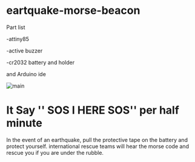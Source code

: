 # eartquake-morse-beacon

Part list

 -attiny85
 
 -active buzzer
 
 -cr2032 battery and holder
 
 and Arduino ide
 
 ![main](https://github.com/zavarci/eartquake-morse-beacon/blob/main/1.JPG)

# It Say '' SOS I HERE SOS'' per half minute 

In the event of an earthquake, pull the protective tape on the battery and protect yourself. international rescue teams will hear the morse code and rescue you if you are under the rubble.
